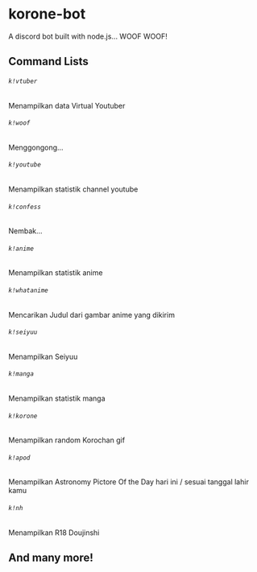 # korone-bot
A discord bot built with node.js... WOOF WOOF!

## Command Lists

###### `k!vtuber`
Menampilkan data Virtual Youtuber
###### `k!woof`
Menggongong...
###### `k!youtube`
Menampilkan statistik channel youtube
###### `k!confess`
Nembak...
###### `k!anime`
Menampilkan statistik anime
###### `k!whatanime`
Mencarikan Judul dari gambar anime yang dikirim
###### `k!seiyuu`
Menampilkan Seiyuu
###### `k!manga`
Menampilkan statistik manga
###### `k!korone`
Menampilkan random Korochan gif
###### `k!apod`
Menampilkan Astronomy Pictore Of the Day hari ini / sesuai tanggal lahir kamu
###### `k!nh`
Menampilkan R18 Doujinshi

## And many more!